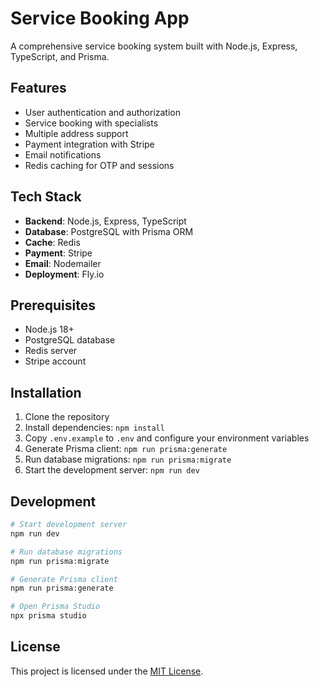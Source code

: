 # Service Booking App

A comprehensive service booking system built with Node.js, Express, TypeScript, and Prisma.

## Features

- User authentication and authorization
- Service booking with specialists
- Multiple address support
- Payment integration with Stripe
- Email notifications
- Redis caching for OTP and sessions

## Tech Stack

- **Backend**: Node.js, Express, TypeScript
- **Database**: PostgreSQL with Prisma ORM
- **Cache**: Redis
- **Payment**: Stripe
- **Email**: Nodemailer
- **Deployment**: Fly.io

## Prerequisites

- Node.js 18+
- PostgreSQL database
- Redis server
- Stripe account

## Installation

1. Clone the repository
2. Install dependencies: `npm install`
3. Copy `.env.example` to `.env` and configure your environment variables
4. Generate Prisma client: `npm run prisma:generate`
5. Run database migrations: `npm run prisma:migrate`
6. Start the development server: `npm run dev`


## Development

```bash
# Start development server
npm run dev

# Run database migrations
npm run prisma:migrate

# Generate Prisma client
npm run prisma:generate

# Open Prisma Studio
npx prisma studio
```

## License

This project is licensed under the [MIT License](LICENSE).
